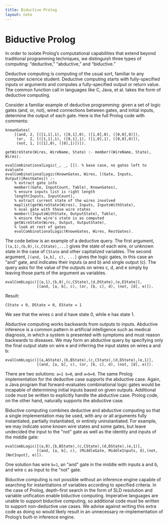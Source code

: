 ```yaml
---
title: Biductive Prolog
layout: note
---
```


# Biductive Prolog

In order to isolate Prolog’s computational capabilities that extend beyond traditional programming techniques, we distinguish three types of computing: “deductive,” “abductive,” and “biductive.”

Deductive computing is computing of the usual sort, familiar to any computer science student. Deductive computing starts with fully-specified inputs or arguments and computes a fully-specified output or return value. The common function call in languages like C, Java, et al. takes the form of deductive computing.

Consider a familiar example of deductive programming: given a set of logic gates (and, or, not), wired connections between gates, and initial inputs, determine the output of each gate. Here is the full Prolog code with comments:

    knownGates(
        [(and, 2, [([1,1],1), ([0,1],0), ([1,0],0), ([0,0],0)]),
         (or,  2, [([1,1],1), ([0,1],1), ([1,0],1), ([0,0],0)]),
         (not, 1, [([1],0), ([0],1)])]).

    getWireState(Wires, WireName, State) :- member((WireName, State), Wires).

    evalCombinationalLogic(_, _, []). % base case, no gates left to evaluate
    evalCombinationalLogic(KnownGates, Wires, [(Gate, Inputs, Output)|RestGates]) :-
        % extract gate info
        member((Gate, InputCount, Table), KnownGates),
        % ensure inputs list is right length
        length(Inputs, InputCount),
        % extract current state of the wires involved
        maplist(getWireState(Wires), Inputs, InputsWithState),
        % eval gate with those wire states
        member((InputsWithState, OutputState), Table),
        % ensure the wire's state is as computed
        getWireState(Wires, Output, OutputState),
        % look at rest of gates
        evalCombinationalLogic(KnownGates, Wires, RestGates).

The code below is an example of a deductive query. The first argument, `[(a,1),(b,0),(c,CState),...]` gives the state of each wire, or unknown state in the case of `CState` and other capitalized variables. The second argument, `[(and, [a,b], c), ...]` gives the logic gates, in this case an “and” gate, and indicates their inputs (a and b) and single output (c). The query asks for the value of the outputs on wires c, d, and e simply by leaving those parts of the argument as variables.

    evalCombLogic([(a,1),(b,0),(c,CState),(d,DState),(e,EState)],
                  [(and, [a, b], c), (or, [b, c], d), (not, [d], e)]).

Result:

    CState = 0, DState = 0, EState = 1

We see that the wires c and d have state 0, while e has state 1.

Abductive computing works backwards from outputs to inputs. Abductive inference is a common pattern in artificial intelligence such as medical diagnosis, in which a system is presented with symptoms and must reason backwards to diseases. We may form an abductive query by specifying only the final output state on wire e and inferring the input states on wires a and b:

    evalCombLogic([(a,AState),(b,BState),(c,CState),(d,DState),(e,1)],
                  [(and, [a, b], c), (or, [b, c], d), (not, [d], e)]).

There are two solutions: `a=1 b=0`, and `a=b=0`. The same Prolog implementation for the deductive case supports the abductive case. Again, a Java program that forward-evaluates combinational logic gates would be incapable of determining initial inputs based on given outputs. Additional code must be written to explicitly handle the abductive case. Prolog code, on the other hand, naturally supports the abductive case.

Biductive computing combines deductive and abductive computing so that a single implementation may be used, with any or all arguments fully instantiated, partially instantiated, or entirely uninstantiated. For example, we may indicate some known wire states and some gates, but leave undecided the input to the "not" gate as well as the identity and inputs of the middle gate:

    evalCombLogic([(a,0),(b,BState),(c,CState),(d,DState),(e,1)], 
                  [(and, [a, b], c), (MiddleGate, MiddleInputs, d),(not, [NotInput], e)]).

One solution has wire `b=1`, an "and" gate in the middle with inputs a and b, and wire c as input to the "not" gate.

Biductive computing is not possible without an inference engine capable of searching for instantiations of variables according to specified criteria. In the case of Prolog, depth-first search in the form of SLD resolution and variable unification enable biductive computing. Imperative languages are unable to support biductive computing, so additional code must be written to support non-deductive use cases. We advise against writing this extra code as doing so would likely result in an unnecessary re-implementation of Prolog’s built-in inference engine.

